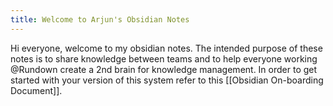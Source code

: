 ```yaml
---
title: Welcome to Arjun's Obsidian Notes
---
```


Hi everyone, welcome to my obsidian notes. The intended purpose of these notes is to share knowledge between teams and to help everyone working @Rundown create a 2nd brain for knowledge management. In order to get started with your version of this system refer to this [[Obsidian On-boarding Document]]. 

